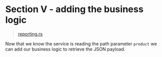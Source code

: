 # Section V - adding the business logic

> [reporting.rs](https://github.com/dsietz/daas-workshop/blob/master/rust-daas/src/bin/reporting.rs)

Now that we know the service is reading the path parameter `product` we can add our business logic to retrieve the JSON payload.

